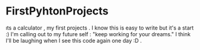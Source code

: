 # FirstPyhtonProjects
 ıts a calculator , my first projects . I know this is easy to write but it's a start :) I'm calling out to my future self : "keep working for your dreams." I think I'll be laughing when I see this code again one day :D .